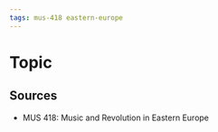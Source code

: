 ```yaml
---
tags: mus-418 eastern-europe
---
```


# Topic

## Sources

- MUS 418: Music and Revolution in Eastern Europe
